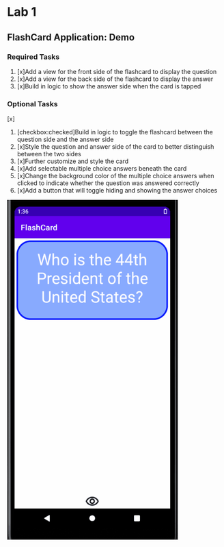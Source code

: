 <h1>Lab 1</h1>
<h2> FlashCard Application: Demo</h2>
<h3>Required Tasks</h3>
<ol>
  <li>[x]Add a view for the front side of the flashcard to display the question</li>
  <li>[x]Add a view for the back side of the flashcard to display the answer</li>
  <li>[x]Build in logic to show the answer side when the card is tapped</li>
</ol>
<h3>Optional Tasks</h3>
[x]
<ol>
  <li>[checkbox:checked]Build in logic to toggle the flashcard between the question side and the answer side</li>
  <li>[x]Style the question and answer side of the card to better distinguish between the two sides</li>
  <li>[x]Further customize and style the card</li>
  <li>[x]Add selectable multiple choice answers beneath the card</li>
  <li>[x]Change the background color of the multiple choice answers when clicked to indicate whether the question was answered correctly</li>
  <li>[x]Add a button that will toggle hiding and showing the answer choices</li>
</ol>
  
<img src="Lab1.gif" alt= "Lab 1 Demo" width = "400px" />
